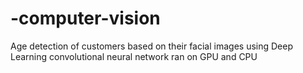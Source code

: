 # -computer-vision
Age detection of customers based on their facial images using Deep Learning convolutional neural network ran on GPU and CPU
